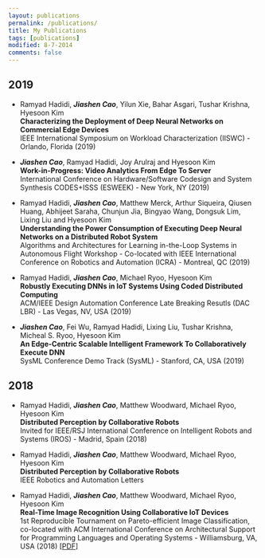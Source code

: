 ```yaml
---
layout: publications
permalink: /publications/
title: My Publications
tags: [publications]
modified: 8-7-2014
comments: false
---
```

## 2019
  * Ramyad Hadidi, ***Jiashen Cao***, Yilun Xie, Bahar Asgari, Tushar Krishna, Hyesoon Kim   
  __Characterizing the Deployment of Deep Neural Networks on Commercial Edge Devices__   
  IEEE International Symposium on Workload Characterization (IISWC) - Orlando, Florida (2019)

  * ***Jiashen Cao***, Ramyad Hadidi, Joy Arulraj and Hyesoon Kim   
  __Work-in-Progress: Video Analytics From Edge To Server__   
  International Conference on Hardware/Software Codesign and System Synthesis CODES+ISSS (ESWEEK) - New York, NY (2019)

  * Ramyad Hadidi, ***Jiashen Cao***, Matthew Merck, Arthur Siqueira, Qiusen Huang, Abhijeet Saraha, Chunjun Jia, Bingyao Wang, Dongsuk Lim, Lixing Liu and Hyesoon Kim   
  __Understanding the Power Consumption of Executing Deep Neural Networks on a Distributed Robot System__   
  Algorithms and Architectures for Learning in-the-Loop Systems in Autonomous Flight Workshop - Co-located with IEEE International Conference on Robotics and Automation (ICRA) - Montreal, QC (2019)

  * Ramyad Hadidi, ***Jiashen Cao***, Michael Ryoo, Hyesoon Kim   
  __Robustly Executing DNNs in IoT Systems Using Coded Distributed Computing__   
  ACM/IEEE Design Automation Conference Late Breaking Resutls (DAC LBR) - Las Vegas, NV, USA (2019)

  * ***Jiashen Cao***, Fei Wu, Ramyad Hadidi, Lixing Liu, Tushar Krishna, Micheal S. Ryoo, Hyesoon Kim  
  __An Edge-Centric Scalable Intelligent Framework To Collaboratively Execute DNN__  
  SysML Conference Demo Track (SysML) - Stanford, CA, USA (2019)

## 2018
  * Ramyad Hadidi, ***Jiashen Cao***, Matthew Woodward, Michael Ryoo, Hyesoon Kim  
  __Distributed Perception by Collaborative Robots__    
  Invited for IEEE/RSJ International Conference on Intelligent Robots and Systems (IROS) - Madrid, Spain (2018)

  * Ramyad Hadidi, ***Jiashen Cao***, Matthew Woodward, Michael Ryoo, Hyesoon Kim  
  __Distributed Perception by Collaborative Robots__  
  IEEE Robotics and Automation Letters
  
  * Ramyad Hadidi, ***Jiashen Cao***, Matthew Woodward, Michael Ryoo, Hyesoon Kim  
  __Real-Time Image Recognition Using Collaborative IoT Devices__  
  1st Reproducible Tournament on Pareto-efficient Image Classification, co-located with ACM International Conference on Architectural Support for Programming Languages and Operating Systems - Williamsburg, VA, USA (2018)
  [[PDF]](https://dl.acm.org/citation.cfm?id=3229765)
